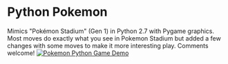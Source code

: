 # Python Pokemon
Mimics "Pokémon Stadium" (Gen 1) in Python 2.7 with Pygame graphics. Most moves do exactly what you see in Pokemon Stadium but added a few changes with some moves to make it more interesting play. Comments welcome!
[![Pokemon Python Game Demo](https://media.giphy.com/media/l3V0Dz06Y1DQcrDbi/giphy.gif)](https://youtu.be/H9cIapZBHog)
